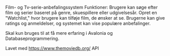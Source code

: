 Film- og Tv-serie-anbefalingssystem
Funktioner:
Brugere kan søge efter film og serier baseret på genre, skuespillere eller udgivelsesår.
Opret en "Watchlist," hvor brugere kan tilføje film, de ønsker at se.
Brugerne kan give ratings og anmeldelser, og systemet kan vise populære anbefalinger.

Skal kun bruges til at få mere erfaring i Avalonia og Databaseprogrammering.

Lavet med https://www.themoviedb.org/ API
